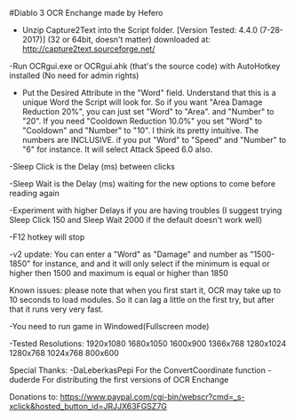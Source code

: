 
 #Diablo 3 OCR Enchange made by Hefero

- Unzip Capture2Text into the Script folder. 
[Version Tested: 4.4.0 (7-28-2017)]
(32 or 64bit, doesn't matter) 
downloaded at: http://capture2text.sourceforge.net/

-Run OCRgui.exe or OCRgui.ahk (that's the source code)
with AutoHotkey installed (No need for admin rights)

- Put the Desired Attribute in the "Word" field.
Understand that this is a unique Word the Script will
look for.
So if you want "Area Damage Reduction 20%", you can just
set "Word" to "Area". and "Number" to "20". If you need
"Cooldown Reduction 10.0%" you set "Word" to "Cooldown"
and "Number" to "10". I think its pretty intuitive.
The numbers are INCLUSIVE. if you put "Word" to "Speed"
and "Number" to "6" for instance. It will select Attack
Speed 6.0 also.

-Sleep Click is the Delay (ms) between clicks

-Sleep Wait is the Delay (ms) waiting for the
new options to come before reading again

-Experiment with higher Delays if you are having troubles
(I suggest trying Sleep Click 150 and Sleep Wait 2000 if the default
doesn't work well)

-F12 hotkey will stop

-v2 update: You can enter a "Word" as "Damage" and number as "1500-1850"
for instance, and and it will only select if the minimum is equal or higher
then 1500 and maximum is equal or higher than 1850


Known issues: please note that when you first start it, OCR may take up to
10 seconds to load modules. So it can lag a little on the first try, but after
that it runs very very fast.

-You need to run game in Windowed(Fullscreen mode)

-Tested Resolutions:
	1920x1080
	1680x1050
	1600x900
	1366x768
	1280x1024
	1280x768
	1024x768
	800x600

Special Thanks:
-DaLeberkasPepi For the ConvertCoordinate function
-duderde For distributing the first versions of OCR Enchange       

Donations to:
https://www.paypal.com/cgi-bin/webscr?cmd=_s-xclick&hosted_button_id=JRJJX63FGSZ7G
